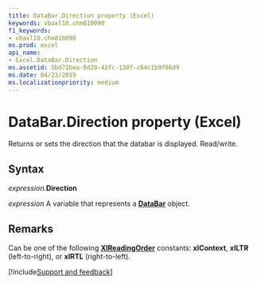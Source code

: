 ```yaml
---
title: DataBar.Direction property (Excel)
keywords: vbaxl10.chm810090
f1_keywords:
- vbaxl10.chm810090
ms.prod: excel
api_name:
- Excel.DataBar.Direction
ms.assetid: 5bd71bea-0d29-42fc-130f-c64c1b9f06d9
ms.date: 04/23/2019
ms.localizationpriority: medium
---
```



# DataBar.Direction property (Excel)

Returns or sets the direction that the databar is displayed. Read/write.


## Syntax

_expression_.**Direction**

_expression_ A variable that represents a **[DataBar](Excel.DataBar.md)** object.


## Remarks

Can be one of the following **[XlReadingOrder](word.xlreadingorder.md)** constants: **xlContext**, **xlLTR** (left-to-right), or **xlRTL** (right-to-left).

[!include[Support and feedback](~/includes/feedback-boilerplate.md)]
